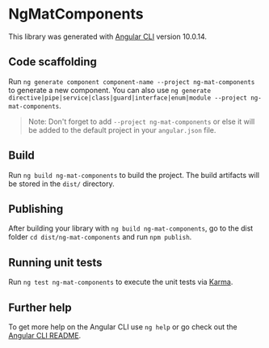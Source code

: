 # NgMatComponents

This library was generated with [Angular CLI](https://github.com/angular/angular-cli) version 10.0.14.

## Code scaffolding

Run `ng generate component component-name --project ng-mat-components` to generate a new component. You can also use `ng generate directive|pipe|service|class|guard|interface|enum|module --project ng-mat-components`.
> Note: Don't forget to add `--project ng-mat-components` or else it will be added to the default project in your `angular.json` file. 

## Build

Run `ng build ng-mat-components` to build the project. The build artifacts will be stored in the `dist/` directory.

## Publishing

After building your library with `ng build ng-mat-components`, go to the dist folder `cd dist/ng-mat-components` and run `npm publish`.

## Running unit tests

Run `ng test ng-mat-components` to execute the unit tests via [Karma](https://karma-runner.github.io).

## Further help

To get more help on the Angular CLI use `ng help` or go check out the [Angular CLI README](https://github.com/angular/angular-cli/blob/master/README.md).
